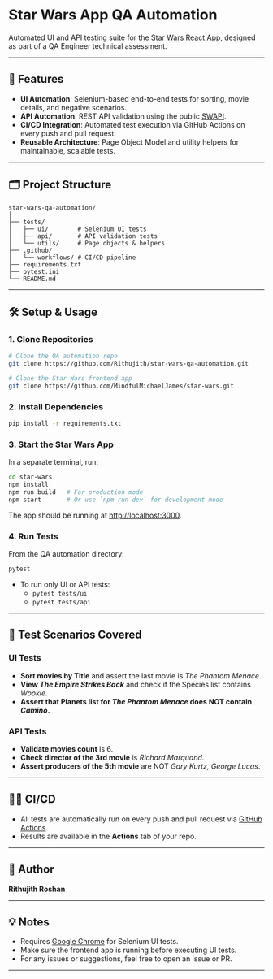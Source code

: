 # Star Wars App QA Automation

Automated UI and API testing suite for the [Star Wars React App](https://github.com/MindfulMichaelJames/star-wars), designed as part of a QA Engineer technical assessment.

---

## 🚀 Features

- **UI Automation**: Selenium-based end-to-end tests for sorting, movie details, and negative scenarios.
- **API Automation**: REST API validation using the public [SWAPI](https://swapi.dev).
- **CI/CD Integration**: Automated test execution via GitHub Actions on every push and pull request.
- **Reusable Architecture**: Page Object Model and utility helpers for maintainable, scalable tests.

---

## 🗂️ Project Structure

```
star-wars-qa-automation/
│
├── tests/
│   ├── ui/        # Selenium UI tests
│   ├── api/       # API validation tests
│   └── utils/     # Page objects & helpers
├── .github/
│   └── workflows/ # CI/CD pipeline
├── requirements.txt
├── pytest.ini
└── README.md
```

---

## 🛠️ Setup & Usage

### 1. Clone Repositories

```sh
# Clone the QA automation repo
git clone https://github.com/Rithujith/star-wars-qa-automation.git

# Clone the Star Wars frontend app
git clone https://github.com/MindfulMichaelJames/star-wars.git
```

### 2. Install Dependencies

```sh
pip install -r requirements.txt
```

### 3. Start the Star Wars App

In a separate terminal, run:

```sh
cd star-wars
npm install
npm run build   # For production mode
npm start       # Or use `npm run dev` for development mode
```
The app should be running at [http://localhost:3000](http://localhost:3000).

### 4. Run Tests

From the QA automation directory:

```sh
pytest
```
- To run only UI or API tests:
  - `pytest tests/ui`
  - `pytest tests/api`

---

## 🎯 Test Scenarios Covered

### UI Tests
- **Sort movies by Title** and assert the last movie is _The Phantom Menace_.
- **View _The Empire Strikes Back_** and check if the Species list contains _Wookie_.
- **Assert that Planets list for _The Phantom Menace_ does NOT contain _Camino_.**

### API Tests
- **Validate movies count** is 6.
- **Check director of the 3rd movie** is _Richard Marquand_.
- **Assert producers of the 5th movie** are NOT _Gary Kurtz, George Lucas_.

---

## 🧑‍💻 CI/CD

- All tests are automatically run on every push and pull request via [GitHub Actions](.github/workflows/ci.yml).
- Results are available in the **Actions** tab of your repo.

---

## 📝 Author

**Rithujith Roshan**

---

## 💡 Notes

- Requires [Google Chrome](https://www.google.com/chrome/) for Selenium UI tests.
- Make sure the frontend app is running before executing UI tests.
- For any issues or suggestions, feel free to open an issue or PR.

---
